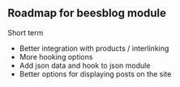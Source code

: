 ## Roadmap for beesblog module

Short term

* Better integration with products / interlinking
* More hooking options
* Add json data and hook to json module
* Better options for displaying posts on the site
